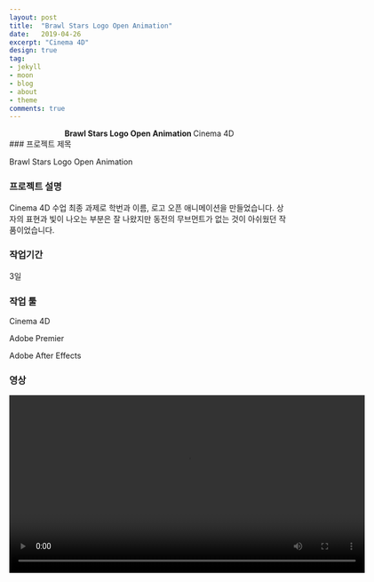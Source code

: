 ```yaml
---
layout: post
title:  "Brawl Stars Logo Open Animation"
date:   2019-04-26
excerpt: "Cinema 4D"
design: true
tag:
- jekyll
- moon
- blog
- about
- theme
comments: true
---
```

<center><b>Brawl Stars Logo Open Animation </b>Cinema 4D</center>
### 프로젝트 제목

Brawl Stars Logo Open Animation

### 프로젝트 설명

 Cinema 4D 수업 최종 과제로 학번과 이름, 로고 오픈 애니메이션을 만들었습니다. 상자의 표현과 빛이 나오는 부분은 잘 나왔지만 동전의 무브먼트가 없는 것이 아쉬웠던 작품이었습니다.

### 작업기간

3일

### 작업 툴

Cinema 4D  

Adobe Premier  

Adobe After Effects

### 영상

<video oncontextmenu="return true;" id="myVideo" width ="640" controls autoplay>
<source src = "../assets/video/6.mp4" type="video/mp4">
</video>
